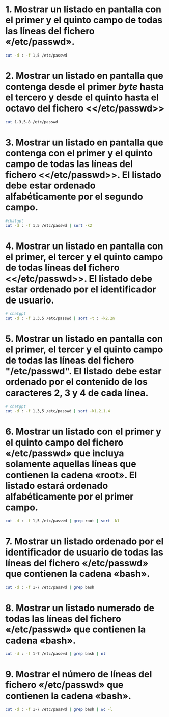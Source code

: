 # 1. Mostrar un listado en pantalla con el primer y el quinto campo de todas las líneas del fichero «/etc/passwd».
```sh
cut -d : -f 1,5 /etc/passwd
```

# 2. Mostrar un listado en pantalla que contenga desde el primer *byte* hasta el tercero y desde el quinto hasta el octavo del fichero <</etc/passwd>>
```sh
cut 1-3,5-8 /etc/passwd
```

# 3. Mostrar un listado en pantalla que contenga con el primer y el quinto campo de todas las líneas del fichero <</etc/passwd>>. El listado debe estar ordenado alfabéticamente por el segundo campo.
```sh
#chatgpt
cut -d : -f 1,5 /etc/passwd | sort -k2
```

# 4. Mostrar un listado en pantalla con el primer, el tercer y el quinto campo de todas líneas del fichero <</etc/passwd>>. El listado debe estar ordenado por el identificador de usuario.
```sh
# chatgpt
cut -d : -f 1,3,5 /etc/passwd | sort -t : -k2,2n
```

# 5. Mostrar un listado en pantalla con el primer, el tercer y el quinto campo de todas las líneas del fichero "/etc/passwd". El listado debe estar ordenado por el contenido de los caracteres 2, 3 y 4 de cada línea.
```sh
# chatgpt
cut -d : -f 1,3,5 /etc/passwd | sort -k1.2,1.4
```

# 6. Mostrar un listado con el primer y el quinto campo del fichero «/etc/passwd» que incluya solamente aquellas líneas que contienen la cadena «root». El listado estará ordenado alfabéticamente por el primer campo.
```sh
cut -d : -f 1,5 /etc/passwd | grep root | sort -k1
```

# 7. Mostrar un listado ordenado por el identificador de usuario de todas las líneas del fichero «/etc/passwd» que contienen la cadena «bash».
```sh
cut -d : -f 1-7 /etc/passwd | grep bash
```

# 8. Mostrar un listado numerado de todas las líneas del fichero «/etc/passwd» que contienen la cadena «bash».
```sh
cut -d : -f 1-7 /etc/passwd | grep bash | nl
```

# 9. Mostrar el número de líneas del fichero «/etc/passwd» que contienen la cadena «bash».
```sh
cut -d : -f 1-7 /etc/passwd | grep bash | wc -l
```